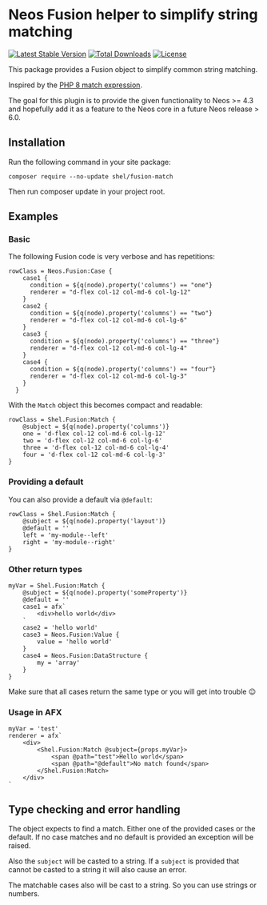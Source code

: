 # Neos Fusion helper to simplify string matching

[![Latest Stable Version](https://poser.pugx.org/shel/fusion-match/v/stable)](https://packagist.org/packages/shel/fusion-match)
[![Total Downloads](https://poser.pugx.org/shel/fusion-match/downloads)](https://packagist.org/packages/shel/fusion-match)
[![License](https://poser.pugx.org/shel/fusion-match/license)](https://packagist.org/packages/shel/fusion-match)

This package provides a Fusion object to simplify common string matching.

Inspired by the [PHP 8 match expression](https://www.php.net/manual/tr/control-structures.match.php).

The goal for this plugin is to provide the given functionality to Neos >= 4.3 
and hopefully add it as a feature to the Neos core in a future Neos release > 6.0.
 
## Installation

Run the following command in your site package:

```
composer require --no-update shel/fusion-match
```                                            

Then run composer update in your project root.

## Examples

### Basic

The following Fusion code is very verbose and has repetitions:

```
rowClass = Neos.Fusion:Case {
    case1 {
      condition = ${q(node).property('columns') == "one"}
      renderer = "d-flex col-12 col-md-6 col-lg-12"
    }
    case2 {
      condition = ${q(node).property('columns') == "two"}
      renderer = "d-flex col-12 col-md-6 col-lg-6"
    }
    case3 {
      condition = ${q(node).property('columns') == "three"}
      renderer = "d-flex col-12 col-md-6 col-lg-4"
    }
    case4 {
      condition = ${q(node).property('columns') == "four"}
      renderer = "d-flex col-12 col-md-6 col-lg-3"
    }
  }
```

With the `Match` object this becomes compact and readable:

```
rowClass = Shel.Fusion:Match {
    @subject = ${q(node).property('columns')}
    one = 'd-flex col-12 col-md-6 col-lg-12'
    two = 'd-flex col-12 col-md-6 col-lg-6'
    three = 'd-flex col-12 col-md-6 col-lg-4'
    four = 'd-flex col-12 col-md-6 col-lg-3'
}
```     

### Providing a default

You can also provide a default via `@default`:

```
rowClass = Shel.Fusion:Match {
    @subject = ${q(node).property('layout')}
    @default = ''
    left = 'my-module--left'
    right = 'my-module--right'
}
```    

### Other return types

```
myVar = Shel.Fusion:Match {
    @subject = ${q(node).property('someProperty')}
    @default = ''
    case1 = afx`
        <div>hello world</div>     
    `
    case2 = 'hello world'
    case3 = Neos.Fusion:Value {
        value = 'hello world'
    }           
    case4 = Neos.Fusion:DataStructure {
        my = 'array'
    } 
}
```

Make sure that all cases return the same type or you will get into trouble 😉   

### Usage in AFX

```     
myVar = 'test' 
renderer = afx`
    <div>
        <Shel.Fusion:Match @subject={props.myVar}>
            <span @path="test">Hello world</span>
            <span @path="@default">No match found</span>
        </Shel.Fusion:Match>
    </div>
`    
```

## Type checking and error handling

The object expects to find a match. Either one of the provided cases or the default.
If no case matches and no default is provided an exception will be raised.

Also the `subject` will be casted to a string. 
If a `subject` is provided that cannot be casted to a string it will also cause an error.

The matchable cases also will be cast to a string. So you can use strings or numbers.

  
